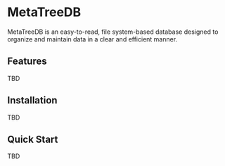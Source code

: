 # MetaTreeDB

MetaTreeDB is an easy-to-read, file system-based database designed to organize and maintain data in a clear and efficient manner.




## Features

TBD

## Installation

TBD

## Quick Start

TBD
